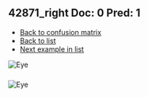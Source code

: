 ## 42871_right Doc: 0 Pred: 1
- [Back to confusion matrix](https://github.com/juliandewit/kaggle_retinopathy/blob/master/matrix.md)
- [Back to list](https://github.com/juliandewit/kaggle_retinopathy/blob/master/lists/01/list.md)
- [Next example in list](https://github.com/juliandewit/kaggle_retinopathy/blob/master/lists/01/42/42896_right.md)

![Eye](https://retinopaty.blob.core.windows.net/size1024/42871_right_0.jpeg)

### 

![Eye]()

